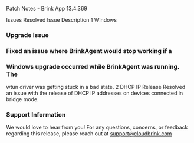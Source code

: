 Patch Notes - Brink App 13.4.369

Issues Resolved Issue Description 1 Windows

### Upgrade Issue

### Fixed an issue where BrinkAgent would stop working if a

### Windows upgrade occurred while BrinkAgent was running. The

wtun driver was getting stuck in a bad state. 2 DHCP IP Release Resolved an issue with the release of DHCP IP addresses on devices connected in bridge mode.

### Support Information

We would love to hear from you! For any questions, concerns, or feedback regarding this release, please reach out at support@cloudbrink.com